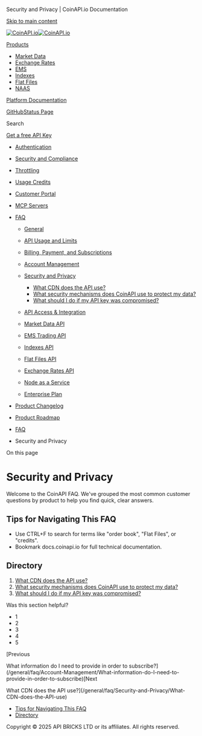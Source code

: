 Security and Privacy | CoinAPI.io Documentation




[Skip to main content](#__docusaurus_skipToContent_fallback)

[![CoinAPI.io](/img/logo.svg)![CoinAPI.io](/img/logo.svg)](https://www.coinapi.io)

[Products](/general/faq/Security-and-Privacy/)

* [Market Data](/market-data/)
* [Exchange Rates](/exchange-rates-api/)
* [EMS](/ems-api/)
* [Indexes](/indexes-api/)
* [Flat Files](/flat-files-api/)
* [NAAS](/naas-api/)

[Platform Documentation](/general/authentication)

[GitHub](https://github.com/api-bricks/api-bricks-sdk)[Status Page](https://status.coinapi.io)

Search

[Get a free API Key](https://console.coinapi.io/?link=/apikeys/create)

* [Authentication](/general/authentication)
* [Security and Compliance](/general/security)
* [Throttling](/general/throttling)
* [Usage Credits](/general/usage-credits)
* [Customer Portal](/general/customer-portal/)
* [MCP Servers](/general/mcp-servers)
* [FAQ](/general/faq/)

  + [General](/general/faq/general/)
  + [API Usage and Limits](/general/faq/API-Usage-and-Limits/)
  + [Billing, Payment, and Subscriptions](/general/faq/Billing-Payment-and-Subscriptions/)
  + [Account Management](/general/faq/Account-Management/)
  + [Security and Privacy](/general/faq/Security-and-Privacy/)

    - [What CDN does the API use?](/general/faq/Security-and-Privacy/What-CDN-does-the-API-use)
    - [What security mechanisms does CoinAPI use to protect my data?](/general/faq/Security-and-Privacy/What-security-mechanisms-does-CoinAPI-use-to-protect-my-data)
    - [What should I do if my API key was compromised?](/general/faq/Security-and-Privacy/What-should-I-do-if-my-API-key-was-compromised)
  + [API Access & Integration](/general/faq/API-Access-and-Integration/)
  + [Market Data API](/general/faq/Market-Data-API/)
  + [EMS Trading API](/general/faq/EMS-Trading-API/)
  + [Indexes API](/general/faq/Indexes-API/)
  + [Flat Files API](/general/faq/Flat-Files-API/)
  + [Exchange Rates API](/general/faq/Exchange-Rates-API/)
  + [Node as a Service](/general/faq/Node-as-a-Service/)
  + [Enterprise Plan](/general/faq/Enterprise-Plan/)
* [Product Changelog](/general/changelog/)
* [Product Roadmap](/general/roadmap)

* [FAQ](/general/faq/)
* Security and Privacy

On this page

Security and Privacy
====================

Welcome to the CoinAPI FAQ. We've grouped the most common customer questions by product to help you find quick, clear answers.

Tips for Navigating This FAQ[​](/general/faq/Security-and-Privacy/#tips-for-navigating-this-faq "Direct link to Tips for Navigating This FAQ")
----------------------------------------------------------------------------------------------------------------------------------------------

* Use CTRL+F to search for terms like "order book", "Flat Files", or "credits".
* Bookmark docs.coinapi.io for full technical documentation.

Directory[​](/general/faq/Security-and-Privacy/#directory "Direct link to Directory")
-------------------------------------------------------------------------------------

1. [What CDN does the API use?](https://docs.coinapi.io/general/faq/Security-and-Privacy/What-CDN-does-the-API-use)
2. [What security mechanisms does CoinAPI use to protect my data?](https://docs.coinapi.io/general/faq/Security-and-Privacy/What-security-mechanisms-does-CoinAPI-use-to-protect-my-data)
3. [What should I do if my API key was compromised?](https://docs.coinapi.io/general/faq/Security-and-Privacy/What-should-I-do-if-my-API-key-was-compromised)

Was this section helpful?

* 1
* 2
* 3
* 4
* 5

[Previous

What information do I need to provide in order to subscribe?](/general/faq/Account-Management/What-information-do-I-need-to-provide-in-order-to-subscribe)[Next

What CDN does the API use?](/general/faq/Security-and-Privacy/What-CDN-does-the-API-use)

* [Tips for Navigating This FAQ](/general/faq/Security-and-Privacy/#tips-for-navigating-this-faq)
* [Directory](/general/faq/Security-and-Privacy/#directory)

Copyright © 2025 API BRICKS LTD or its affiliates. All rights reserved.